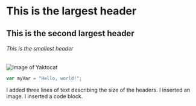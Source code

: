 # This is the largest header
## This is the second largest header
###### This is the smallest header

![Image of Yaktocat](https://octodex.github.com/images/yaktocat.png)

``` javascript
var myVar = "Hello, world!";
```

I added three lines of text describing the size of the headers. I inserted an image. I inserted a code block.
